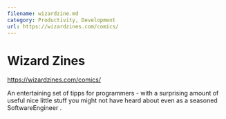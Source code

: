 ```yaml
---
filename: wizardzine.md
category: Productivity, Development
url: https://wizardzines.com/comics/
---
```


# Wizard Zines

https://wizardzines.com/comics/ 

An entertaining set of tipps for programmers - with a surprising amount of useful
nice little stuff you might not have heard about even as a seasoned SoftwareEngineer .
